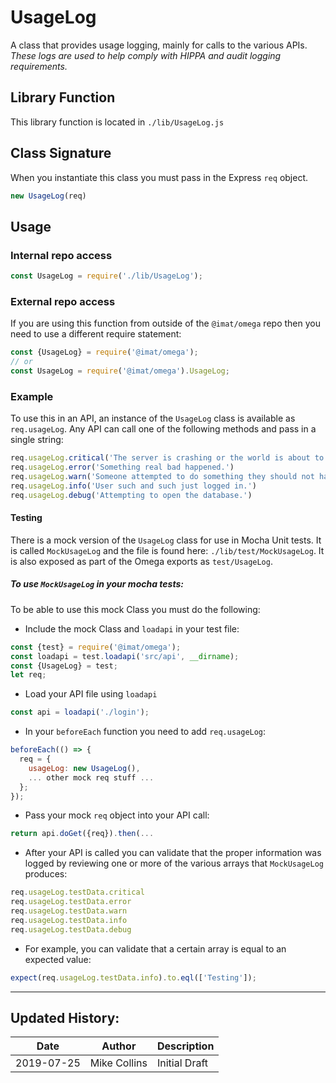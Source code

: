 # UsageLog

A class that provides usage logging, mainly for calls to the various APIs. _These logs are used to help comply with HIPPA and audit logging requirements._

## Library Function

This library function is located in `./lib/UsageLog.js`

## Class Signature

When you instantiate this class you must pass in the Express `req` object.

```js
new UsageLog(req)
```

## Usage

### Internal repo access

```js
const UsageLog = require('./lib/UsageLog');
```

### External repo access

If you are using this function from outside of the `@imat/omega` repo then you need to use a different require statement:

```js
const {UsageLog} = require('@imat/omega');
// or
const UsageLog = require('@imat/omega').UsageLog;
```

### Example

To use this in an API, an instance of  the `UsageLog` class is available as `req.usageLog`. Any API can call one of the following methods and pass in a single string:

```js
req.usageLog.critical('The server is crashing or the world is about to explode.')
req.usageLog.error('Something real bad happened.')
req.usageLog.warn('Someone attempted to do something they should not have.')
req.usageLog.info('User such and such just logged in.')
req.usageLog.debug('Attempting to open the database.')
```

#### Testing

There is a mock version of the `UsageLog` class for use in Mocha Unit tests. It is called `MockUsageLog` and the file is found here: `./lib/test/MockUsageLog`. It is also exposed as part of the Omega exports as `test/UsageLog`.

##### To use `MockUsageLog` in your mocha tests:

To be able to use this mock Class you must do the following:

* Include the mock Class and `loadapi` in your test file:
```js
const {test} = require('@imat/omega');
const loadapi = test.loadapi('src/api', __dirname);
const {UsageLog} = test;
let req;
```

* Load your API file using `loadapi`

```js
const api = loadapi('./login');
```

* In your `beforeEach` function you need to add `req.usageLog`:

```js
beforeEach(() => {
  req = {
    usageLog: new UsageLog(),
    ... other mock req stuff ...
  };
});
```

* Pass your mock `req` object into your API call:

```js
return api.doGet({req}).then(...
```

* After your API is called you can validate that the proper information was logged by reviewing one or more of the various arrays that `MockUsageLog` produces:

```js
req.usageLog.testData.critical
req.usageLog.testData.error
req.usageLog.testData.warn
req.usageLog.testData.info
req.usageLog.testData.debug
```

* For example, you can validate that a certain array is equal to an expected value:

```js
expect(req.usageLog.testData.info).to.eql(['Testing']);
```

---

## Updated History:

| Date | Author | Description |
| --- | --- | --- |
| 2019-07-25 | Mike Collins | Initial Draft |
